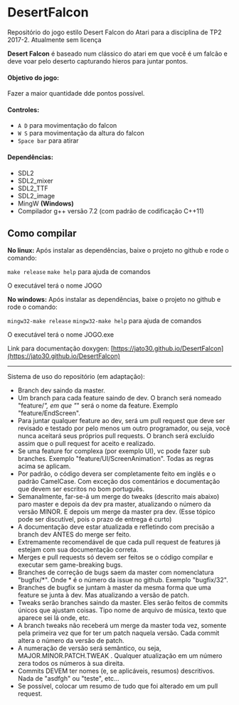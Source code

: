 # DesertFalcon

Repositório do jogo estilo Desert Falcon do Atari para a disciplina de TP2 2017-2. Atualmente sem licença



**Desert Falcon** é baseado num clássico do atari em que você é um falcão e deve voar pelo deserto capturando hieros para juntar pontos.  
  
#### Objetivo do jogo:
Fazer a maior quantidade dde pontos possível.

#### Controles:
- `A D` para movimentação do falcon
- `W S` para movimentação da altura do falcon
- `Space bar` para atirar

#### Dependências:
- SDL2
- SDL2_mixer
- SDL2_TTF
- SDL2_image
- MingW **(Windows)**
- Compilador g++ versão 7.2 (com padrão de codificação C++11)

## Como compilar
**No linux:**
Após instalar as dependências, baixe o projeto no github e rode o comando:  

`make release`
`make help` para ajuda de comandos

O executável terá o nome JOGO

**No windows:**
Após instalar as dependências, baixe o projeto no github e rode o comando:

`mingw32-make release`
`mingw32-make help` para ajuda de comandos

O executável terá o nome JOGO.exe


Link para documentação doxygen: [https://jato30.github.io/DesertFalcon](https://jato30.github.io/DesertFalcon)


----------------------------------
Sistema de uso do repositório (em adaptação):
- Branch dev saindo da master.
- Um branch para cada feature saindo de dev. O branch será nomeado "feature/*", em que "*" será o nome da feature. Exemplo "feature/EndScreen".
- Para juntar qualquer feature ao dev, será um pull request que deve ser revisado e testado por pelo menos um outro programador, ou seja, você nunca aceitará seus próprios pull requests. O branch será excluído assim que o pull request for aceito e realizado.
- Se uma feature for complexa (por exemplo UI), vc pode fazer sub branches. Exemplo "feature/UI/ScreenAnimation". Todas as regras acima se aplicam.
- Por padrão, o código devera ser completamente feito em inglês e o padrão CamelCase. Com exceção dos comentários e documentação que devem ser escritos no bom português.
- Semanalmente, far-se-á um merge do tweaks (descrito mais abaixo) paro master e depois da dev pra master, atualizando o número da versão MINOR. E depois um merge da master pra dev. (Esse tópico pode ser discutível, pois o prazo de entrega é curto)
- A documentação deve estar atualizada e refletindo com precisão a branch dev ANTES do merge ser feito.
- Extremamente recomendável de que cada pull request de features já estejam com sua documentação correta.
- Merges e pull requests só devem ser feitos se o código compilar e executar sem game-breaking bugs.
- Branches de correção de bugs saem da master com nomenclatura "bugfix/*". Onde * é o número da issue no github. Exemplo "bugfix/32".
- Branches de bugfix se juntam à master da mesma forma que uma feature se junta à dev. Mas atualizando a versão de patch.
- Tweaks serão branches saindo da master. Eles serão feitos de commits únicos que ajustam coisas. Tipo nome de arquivo de música, texto que aparece sei lá onde, etc.
- A branch tweaks não receberá um merge da master toda vez, somente pela primeira vez que for ter um patch naquela versão. Cada commit altera o número da versão de patch.
- A numeração de versão será semântico, ou seja, MAJOR.MINOR.PATCH.TWEAK . Qualquer atualização em um número zera todos os números à sua direita.
- Commits DEVEM ter nomes (e, se aplicáveis, resumos) descritivos. Nada de "asdfgh" ou "teste", etc...
- Se possível, colocar um resumo de tudo que foi alterado em um pull request.

